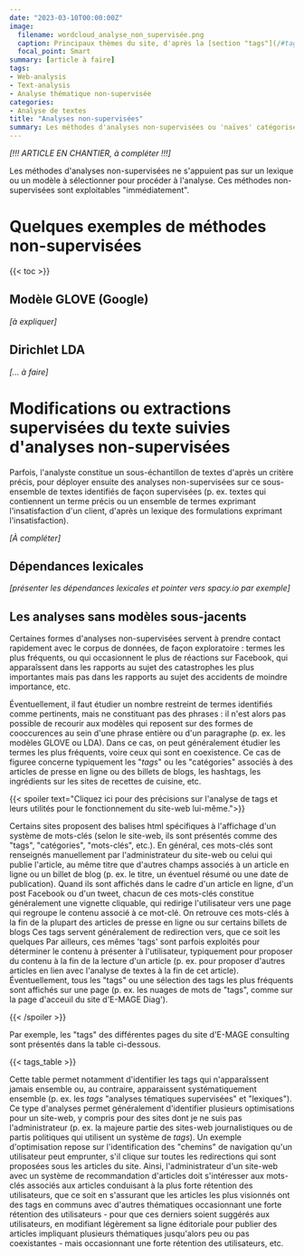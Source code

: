 ```yaml
---
date: "2023-03-10T00:00:00Z"
image:
  filename: wordcloud_analyse_non_supervisée.png
  caption: Principaux thèmes du site, d'après la [section "tags"](/#tag_cloud)
  focal_point: Smart
summary: [article à faire]
tags:
- Web-analysis
- Text-analysis
- Analyse thématique non-supervisée
categories:
- Analyse de textes
title: "Analyses non-supervisées"
summary: Les méthodes d'analyses non-supervisées ou 'naïves' catégorisent des ensembles de textes sans s'appuyer sur des modélisations ou des lexiques sélectionés au préalables par l'analyste. Elles s'appliquent à toute forme de textes, de préference structurés en phrases. 
---
```

*[!!! ARTICLE EN CHANTIER, à compléter !!!]*

Les méthodes d'analyses non-supervisées ne s'appuient pas sur un lexique ou un modèle à sélectionner pour procéder à l'analyse. Ces méthodes non-supervisées sont exploitables "immédiatement". 


# Quelques exemples de méthodes non-supervisées

{{< toc >}}

## Modèle GLOVE (Google)
*[à expliquer]*

## Dirichlet LDA
*[... à faire]*

# Modifications ou extractions supervisées du texte suivies d'analyses non-supervisées
Parfois, l'analyste constitue un sous-échantillon de textes d'après un critère précis, pour déployer ensuite des analyses non-supervisées sur ce sous-ensemble de textes identifiés de façon supervisées (p. ex. textes qui contiennent un terme précis ou un ensemble de termes exprimant l'insatisfaction d'un client, d'après un lexique des formulations exprimant l'insatisfaction). 

*[À compléter]*

## Dépendances lexicales
*[présenter les dépendances lexicales et pointer vers spacy.io par exemple]*

## Les analyses sans modèles sous-jacents 
Certaines formes d'analyses non-supervisées servent à prendre contact rapidement avec le corpus de données, de façon exploratoire : termes les plus fréquents, ou qui occasionnent le plus de réactions sur Facebook, qui apparaîssent dans les rapports au sujet des catastrophes les plus importantes mais pas dans les rapports au sujet des accidents de moindre importance, etc. 

Éventuellement, il faut étudier un nombre restreint de termes identifiés comme pertinents, mais ne constituant pas des phrases : il n'est alors pas possible de recourir aux modèles qui reposent sur des formes de cooccurences au sein d'une phrase entière ou d'un paragraphe (p. ex. les modèles GLOVE ou LDA). Dans ce cas, on peut généralement étudier les termes les plus fréquents, voire ceux qui sont en coexistence. Ce cas de figuree concerne typiquement les "*tags*" ou les "catégories" associés à des articles de presse en ligne ou des billets de blogs, les hashtags, les ingrédients sur les sites de recettes de cuisine, etc.


{{< spoiler text="Cliquez ici pour des précisions sur l'analyse de tags et leurs utilités pour le fonctionnement du site-web lui-même.">}}

Certains sites proposent des balises html spécifiques à l'affichage d'un système de mots-clés (selon le site-web, ils sont présentés comme des "tags", "catégories", "mots-clés", etc.). En général, ces mots-clés sont renseignés manuellement par l'administrateur du site-web ou celui qui publie l'article, au même titre que d'autres champs associés à un article en ligne ou un billet de blog (p. ex. le titre, un éventuel résumé ou une date de publication). Quand ils sont affichés dans le cadre d'un article en ligne, d'un post Facebook ou d'un tweet, chacun de ces mots-clés constitue généralement une vignette cliquable, qui redirige l'utilisateur vers une page qui regroupe le contenu associé à ce mot-clé. On retrouve ces mots-clés à la fin de la plupart des articles de presse en ligne ou sur certains billets de blogs Ces tags servent généralement de redirection vers, que ce soit les quelques  Par ailleurs, ces mêmes 'tags' sont parfois exploités pour déterminer le contenu à présenter à l'utilisateur, typiquement pour proposer du contenu à la fin de la lecture d'un article (p. ex. pour proposer d'autres articles en lien avec l'analyse de textes à la fin de cet article). Éventuellement, tous les "tags" ou une sélection des tags les plus fréquents sont affichés sur une page (p. ex. les nuages de mots de "tags", comme sur la page d'acceuil du site d'E-MAGE Diag').

{{< /spoiler >}}

Par exemple, les "tags" des différentes pages du site d'E-MAGE consulting sont présentés dans la table ci-dessous.

<div class="table-responsive">
  {{< tags_table >}}  
</div>

 Cette table permet notamment d'identifier les tags qui n'apparaîssent jamais ensemble ou, au contraire, apparaissent systématiquement ensemble (p. ex. les *tags* "analyses tématiques supervisées" et "lexiques"). Ce type d'analyses permet généralement d'identifier plusieurs optimisations pour un site-web, y compris pour des sites dont je ne suis pas l'administrateur (p. ex. la majeure partie des sites-web journalistiques ou de partis politiques qui utilisent un système de *tags*). Un exemple d'optimisation repose sur l'identification des "chemins" de navigation qu'un utilisateur peut emprunter, s'il clique sur toutes les redirections qui sont proposées sous les articles du site. Ainsi, l'administrateur d'un site-web avec un système de recommandation d'articles doit s'intéresser aux mots-clés associés aux articles conduisant à la plus forte rétention des utilisateurs, que ce soit en s'assurant que les articles les plus visionnés ont des tags en communs avec d'autres thématiques occasionnant une forte rétention des utilisateurs - pour que ces derniers soient suggérés aux utilisateurs, en modifiant légèrement sa ligne éditoriale pour publier des articles impliquant plusieurs thématiques jusqu'alors peu ou pas coexistantes - mais occasionnant une forte rétention des utilisateurs, etc.
 
<!-- 
CI DESSOUS TU UTILISE UNE TABLE PRODUITE PARR UN MIX DE CODES HTML ET DE HUGO SHORTCODE renseignés dans layouts/shortcodes/tags_table.html
-->


<!-- CI DESSOUS UN GRAPH DE RELATION UN PEU NAZBROQUE MAIS QUI A LE MERITE D'ETRE FONCTIONNEL -->
 
 